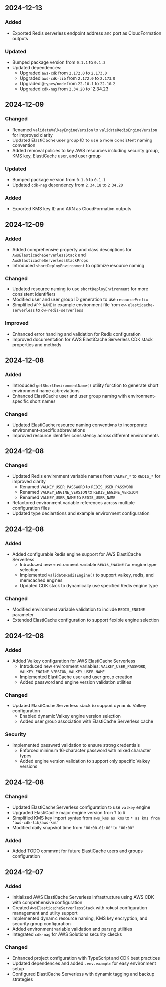 ## 2024-12-13

### Added
- Exported Redis serverless endpoint address and port as CloudFormation outputs

### Updated
- Bumped package version from `0.1.1` to `0.1.3`
- Updated dependencies:
  * Upgraded `aws-cdk` from `2.172.0` to `2.173.0`
  * Upgraded `aws-cdk-lib` from `2.172.0` to `2.173.0`
  * Upgraded `@types/node` from `22.10.1` to `22.10.2`
  * Upgraded `cdk-nag` from `2.34.20` to `2.34.23

## 2024-12-09

### Changed
- Renamed `validateValkeyEngineVersion` to `validateRedisEngineVersion` for improved clarity
- Updated ElastiCache user group ID to use a more consistent naming convention
- Added removal policies to key AWS resources including security group, KMS key, ElastiCache user, and user group

### Updated
- Bumped package version from `0.1.0` to `0.1.1`
- Updated `cdk-nag` dependency from `2.34.18` to `2.34.20`

### Added
- Exported KMS key ID and ARN as CloudFormation outputs

## 2024-12-09

### Added
- Added comprehensive property and class descriptions for `AwsElasticacheServerlessStack` and `AwsElasticacheServerlessStackProps`
- Introduced `shortDeployEnvironment` to optimize resource naming

### Changed
- Updated resource naming to use `shortDeployEnvironment` for more consistent identifiers
- Modified user and user group ID generation to use `resourcePrefix`
- Simplified `APP_NAME` in example environment file from `ow-elasticache-serverless` to `ow-redis-serverless`

### Improved
- Enhanced error handling and validation for Redis configuration
- Improved documentation for AWS ElastiCache Serverless CDK stack properties and methods

## 2024-12-08

### Added
- Introduced `getShortEnvironmentName()` utility function to generate short environment name abbreviations
- Enhanced ElastiCache user and user group naming with environment-specific short names

### Changed
- Updated ElastiCache resource naming conventions to incorporate environment-specific abbreviations
- Improved resource identifier consistency across different environments

## 2024-12-08

### Changed
- Updated Redis environment variable names from `VALKEY_*` to `REDIS_*` for improved clarity
  * Renamed `VALKEY_USER_PASSWORD` to `REDIS_USER_PASSWORD`
  * Renamed `VALKEY_ENGINE_VERSION` to `REDIS_ENGINE_VERSION`
  * Renamed `VALKEY_USER_NAME` to `REDIS_USER_NAME`
- Refactored environment variable references across multiple configuration files
- Updated type declarations and example environment configuration

## 2024-12-08

### Added
- Added configurable Redis engine support for AWS ElastiCache Serverless
  * Introduced new environment variable `REDIS_ENGINE` for engine type selection
  * Implemented `validateRedisEngine()` to support valkey, redis, and memcached engines
  * Updated CDK stack to dynamically use specified Redis engine type

### Changed
- Modified environment variable validation to include `REDIS_ENGINE` parameter
- Extended ElastiCache configuration to support flexible engine selection

## 2024-12-08

### Added
- Added Valkey configuration for AWS ElastiCache Serverless
  * Introduced new environment variables: `VALKEY_USER_PASSWORD`, `VALKEY_ENGINE_VERSION`, `VALKEY_USER_NAME`
  * Implemented ElastiCache user and user group creation
  * Added password and engine version validation utilities

### Changed
- Updated ElastiCache Serverless stack to support dynamic Valkey configuration
  * Enabled dynamic Valkey engine version selection
  * Added user group association with ElastiCache Serverless cache

### Security
- Implemented password validation to ensure strong credentials
  * Enforced minimum 16-character password with mixed character types
  * Added engine version validation to support only specific Valkey versions

## 2024-12-08

### Changed
- Updated ElastiCache Serverless configuration to use `valkey` engine
- Upgraded ElastiCache major engine version from `7` to `8`
- Simplified KMS key import syntax from `aws_kms as kms` to `* as kms from 'aws-cdk-lib/aws-kms'`
- Modified daily snapshot time from `"00:00-01:00"` to `"00:00"`

### Added
- Added TODO comment for future ElastiCache users and groups configuration

## 2024-12-07

### Added
- Initialized AWS ElastiCache Serverless infrastructure using AWS CDK with comprehensive configuration
- Created `AwsElasticacheServerlessStack` with robust configuration management and utility support
- Implemented dynamic resource naming, KMS key encryption, and security group configuration
- Added environment variable validation and parsing utilities
- Integrated `cdk-nag` for AWS Solutions security checks

### Changed
- Enhanced project configuration with TypeScript and CDK best practices
- Updated dependencies and added `.env.example` for easy environment setup
- Configured ElastiCache Serverless with dynamic tagging and backup strategies